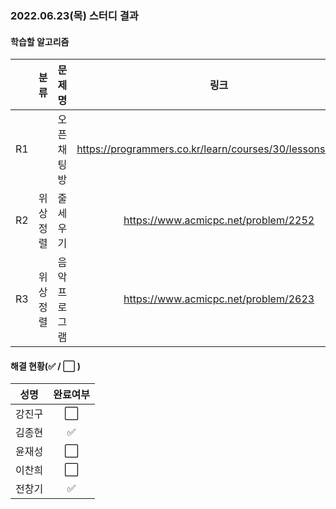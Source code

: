 ### 2022.06.23(목) 스터디 결과

#### 학습할 알고리즘

|      | 분류 |    문제명    |                 링크                  | 난이도  |
| :--: | :--: | :----------: | :-----------------------------------: | :-----: |
|  R1  |    | 오픈채팅방 |https://programmers.co.kr/learn/courses/30/lessons/42888 | Lv2 |
| R2 | 위상정렬 |   줄세우기   |           https://www.acmicpc.net/problem/2252           |  골드3  |
| R3 | 위상정렬 | 음악프로그램 |https://www.acmicpc.net/problem/2623 | 골드3 |

#### 해결 현황(:white_check_mark: / :white_large_square:  )

|  성명  |       완료여부       |
| :----: | :------------------: |
| 강진구 | :white_large_square: |
| 김종현 | :white_check_mark: |
| 윤재성 | :white_large_square: |
| 이찬희 | :white_large_square: |
| 전창기 |  :white_check_mark:  |
